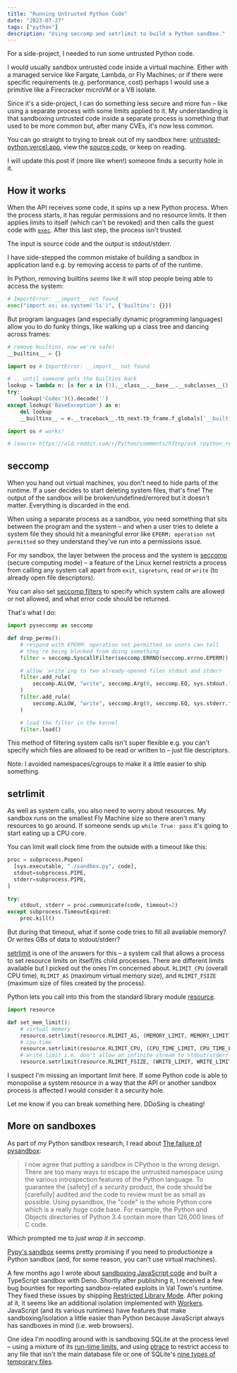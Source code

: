 ```yaml
---
title: "Running Untrusted Python Code"
date: "2023-07-27"
tags: ["python"]
description: "Using seccomp and setrlimit to build a Python sandbox."
---
```


For a side-project, I needed to run some untrusted Python code.

I would usually sandbox untrusted code inside a virtual machine. Either with a managed service like Fargate, Lambda, or Fly Machines; or if there were specific requirements (e.g. performance, cost) perhaps I would use a primitive like a Firecracker microVM or a V8 isolate.

Since it's a side-project, I can do something less secure and more fun – like using a separate process with some limits applied to it. My understanding is that sandboxing untrusted code inside a separate process is something that used to be more common but, after many CVEs, it's now less common.

You can go straight to trying to break out of my sandbox here: [untrusted-python.vercel.app](https://untrusted-python.vercel.app/), view the [source code](https://github.com/healeycodes/untrusted-python), or keep on reading.

I will update this post if (more like when!) someone finds a security hole in it.

## How it works

When the API receives some code, it spins up a new Python process. When the process starts, it has regular permissions and no resource limits. It then applies limits to itself (which can't be revoked) and then calls the guest code with [`exec`](https://docs.python.org/3/library/functions.html#exec). After this last step, the process isn't trusted.

The input is source code and the output is stdout/stderr.

I have side-stepped the common mistake of building a sandbox in application land e.g. by removing access to parts of of the runtime.

In Python, removing builtins *seems* like it will stop people being able to access the system:

```python
# ImportError: __import__ not found
exec("import os; os.system('ls')", {'builtins': {}})
```

But program languages (and especially dynamic programming languages) allow you to do funky things, like walking up a class tree and dancing across frames:

```python
# remove builtins, now we're safe!
__builtins__ = {}

import os # ImportError: __import__ not found

# .. until someone gets the builtins back
lookup = lambda n: [x for x in (1).__class__.__base__.__subclasses__() if x.__name__ == n][0]
try:
    lookup('Codec')().decode('')
except lookup('BaseException') as e:
    del lookup
    __builtins__ = e.__traceback__.tb_next.tb_frame.f_globals['__builtins__']

import os # works!

# (source https://old.reddit.com/r/Python/comments/hftnp/ask_rpython_recovering_cleared_globals/c1v3l4i/)
```

## seccomp

When you hand out virtual machines, you don't need to hide parts of the runtime. If a user decides to start deleting system files, that's fine! The output of the sandbox will be broken/undefined/errored but it doesn't matter. Everything is discarded in the end.

When using a separate process as a sandbox, you need something that sits between the program and the system – and when a user tries to delete a system file they should hit a meaningful error like `EPERM: operation not permitted` so they understand they've run into a permissions issue.

For my sandbox, the layer between the process and the system is [seccomp](https://man7.org/linux/man-pages/man2/seccomp.2.html) (secure computing mode) – a feature of the Linux kernel restricts a process from calling any system call apart from `exit`, `sigreturn`, `read` or `write` (to already open file descriptors).

You can also set [seccomp filters](https://man.archlinux.org/man/seccomp.2.en#SECCOMP_SET_MODE_FILTER) to specify which system calls are allowed or not allowed, and what error code should be returned.

That's what I do:

```python
import pyseccomp as seccomp

def drop_perms():
    # respond with EPERM: operation not permitted so users can tell
    # they're being blocked from doing something
    filter = seccomp.SyscallFilter(seccomp.ERRNO(seccomp.errno.EPERM))

    # allow `write`ing to two already-opened files stdout and stderr
    filter.add_rule(
        seccomp.ALLOW, "write", seccomp.Arg(0, seccomp.EQ, sys.stdout.fileno())
    )
    filter.add_rule(
        seccomp.ALLOW, "write", seccomp.Arg(0, seccomp.EQ, sys.stderr.fileno())
    )

    # load the filter in the kernel
    filter.load()
```

This method of filtering system calls isn't super flexible e.g. you can't specify which files are allowed to be read or written to – just file descriptors.

Note: I avoided namespaces/cgroups to make it a little easier to ship something.

## setrlimit

As well as system calls, you also need to worry about resources. My sandbox runs on the smallest Fly Machine size so there aren't many resources to go around. If someone sends up `while True: pass` it's going to start eating up a CPU core.

You can limit wall clock time from the outside with a timeout like this:

```python
proc = subprocess.Popen(
  [sys.executable, "./sandbox.py", code],
  stdout=subprocess.PIPE,
  stderr=subprocess.PIPE,
)

try:
    stdout, stderr = proc.communicate(code, timeout=2)
except subprocess.TimeoutExpired:
    proc.kill()
```

But during that timeout, what if some code tries to fill all available memory? Or writes GBs of data to stdout/stderr?

[setrlimit](https://linux.die.net/man/2/setrlimit) is one of the answers for this – a system call that allows a process to set resource limits on itself/its child processes. There are different limits available but I picked out the ones I'm concerned about. `RLIMIT_CPU` (overall CPU time), `RLIMIT_AS` (maximum virtual memory size), and `RLIMIT_FSIZE` (maximum size of files created by the process).

Python lets you call into this from the standard library module [resource](https://docs.python.org/3/library/resource.html).

```python
import resource

def set_mem_limit():
    # virtual memory
    resource.setrlimit(resource.RLIMIT_AS, (MEMORY_LIMIT, MEMORY_LIMIT))
    # cpu time
    resource.setrlimit(resource.RLIMIT_CPU, (CPU_TIME_LIMIT, CPU_TIME_LIMIT))
    # write limit i.e. don't allow an infinite stream to stdout/stderr
    resource.setrlimit(resource.RLIMIT_FSIZE, (WRITE_LIMIT, WRITE_LIMIT))
```

I suspect I'm missing an important limit here. If some Python code is able to monopolise a system resource in a way that the API or another sandbox process is affected I would consider it a security hole.

Let me know if you can break something here. DDoSing is cheating!

## More on sandboxes

As part of my Python sandbox research, I read about [The failure of pysandbox](https://lwn.net/Articles/574215/):

> I now agree that putting a sandbox in CPython is the wrong design. There are too many ways to escape the untrusted namespace using the various introspection features of the Python language. To guarantee the [safety] of a security product, the code should be [carefully] audited and the code to review must be as small as possible. Using pysandbox, the "code" is the whole Python core which is a really huge code base. For example, the Python and Objects directories of Python 3.4 contain more than 126,000 lines of C code.

Which prompted me to *just wrap it in seccomp*.

[Pypy's sandbox](https://doc.pypy.org/en/latest/sandbox.html) seems pretty promising if you need to productionize a Python sandbox (and, for some reason, you can't use virtual machines).

A few months ago I wrote about [sandboxing JavaScript code](https://healeycodes.com/sandboxing-javascript-code) and built a TypeScript sandbox with Deno. Shortly after publishing it, I received a few bug bounties for reporting sandbox-related exploits in Val Town's runtime. They fixed these issues by shipping [Restricted Library Mode](https://blog.val.town/blog/restricted-library-mode). After poking at it, it seems like an additional isolation implemented with [Workers](https://developer.mozilla.org/en-US/docs/Web/API/Worker). JavaScript (and its various runtimes) have features that make sandboxing/isolation a little easier than Python because JavaScript always has sandboxes in mind (i.e. web browsers).

One idea I'm noodling around with is sandboxing SQLite at the process level – using a mixture of its [run-time limits](https://www.sqlite.org/c3ref/limit.html), and using [ptrace](https://man7.org/linux/man-pages/man2/ptrace.2.html) to restrict access to any file that isn't the main database file or one of SQLite's [nine types of temporary files](https://www.sqlite.org/tempfiles.html).

